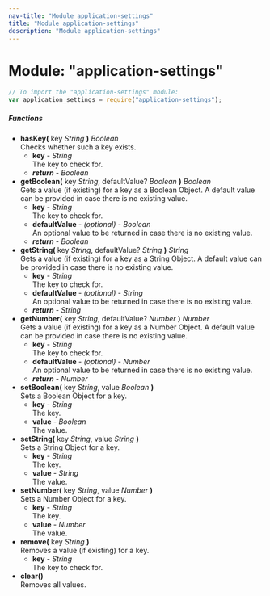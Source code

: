 ```yaml
---
nav-title: "Module application-settings"
title: "Module application-settings"
description: "Module application-settings"
---
```

# Module: "application-settings"

``` JavaScript
// To import the "application-settings" module:
var application_settings = require("application-settings");
```

##### Functions
 - **hasKey(** key _String_ **)** _Boolean_  
     Checks whether such a key exists.
   - **key** - _String_  
     The key to check for.
   - _**return**_ - _Boolean_
 - **getBoolean(** key _String_, defaultValue? _Boolean_ **)** _Boolean_  
     Gets a value (if existing) for a key as a Boolean Object. A default value can be provided in case there is no existing value.
   - **key** - _String_  
     The key to check for.
   - **defaultValue** - _(optional)_ - _Boolean_  
     An optional value to be returned in case there is no existing value.
   - _**return**_ - _Boolean_
 - **getString(** key _String_, defaultValue? _String_ **)** _String_  
     Gets a value (if existing) for a key as a String Object. A default value can be provided in case there is no existing value.
   - **key** - _String_  
     The key to check for.
   - **defaultValue** - _(optional)_ - _String_  
     An optional value to be returned in case there is no existing value.
   - _**return**_ - _String_
 - **getNumber(** key _String_, defaultValue? _Number_ **)** _Number_  
     Gets a value (if existing) for a key as a Number Object. A default value can be provided in case there is no existing value.
   - **key** - _String_  
     The key to check for.
   - **defaultValue** - _(optional)_ - _Number_  
     An optional value to be returned in case there is no existing value.
   - _**return**_ - _Number_
 - **setBoolean(** key _String_, value _Boolean_ **)**  
     Sets a Boolean Object for a key.
   - **key** - _String_  
     The key.
   - **value** - _Boolean_  
     The value.
 - **setString(** key _String_, value _String_ **)**  
     Sets a String Object for a key.
   - **key** - _String_  
     The key.
   - **value** - _String_  
     The value.
 - **setNumber(** key _String_, value _Number_ **)**  
     Sets a Number Object for a key.
   - **key** - _String_  
     The key.
   - **value** - _Number_  
     The value.
 - **remove(** key _String_ **)**  
     Removes a value (if existing) for a key.
   - **key** - _String_  
     The key to check for.
 - **clear()**  
     Removes all values.